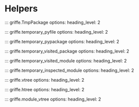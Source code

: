 # Helpers

::: griffe.TmpPackage
    options:
        heading_level: 2

::: griffe.temporary_pyfile
    options:
        heading_level: 2

::: griffe.temporary_pypackage
    options:
        heading_level: 2

::: griffe.temporary_visited_package
    options:
        heading_level: 2

::: griffe.temporary_visited_module
    options:
        heading_level: 2

::: griffe.temporary_inspected_module
    options:
        heading_level: 2

::: griffe.vtree
    options:
        heading_level: 2

::: griffe.htree
    options:
        heading_level: 2

::: griffe.module_vtree
    options:
        heading_level: 2

